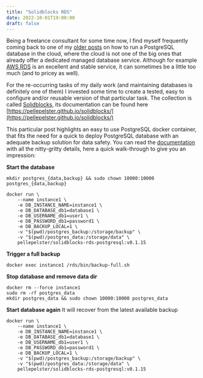 ```yaml
---
title: "Solidblocks RDS"
date: 2022-10-01T19:00:00
draft: false
---
```


Being a freelance consultant for some time now, I find myself frequently coming back to one of my [older posts](/posts/hetzner-rds-postgres/) on how to run a PostgreSQL database in the cloud, where the cloud is not one of the big ones that already offer a dedicated managed database service. 
Although for example [AWS RDS](https://aws.amazon.com/rds/) is an excellent and stable service, it can sometimes be a little too much (and to pricey as well). 

For the re-occurring tasks of my daily work (and maintaining databases is definitely one of them) I invested some time to create a tested, easy to configure and/or reusable version of that particular task. The collection is called [Solidblocks](https://github.com/pellepelster/solidblocks), its documentation can be found here [https://pellepelster.github.io/solidblocks/](https://pellepelster.github.io/solidblocks/)

This particular post highlights an easy to use PostgreSQL docker container, that fits the need for a quick to deploy PostgreSQL database with an adequate backup solution for data safety. 
You can read the [documentation](https://pellepelster.github.io/solidblocks/rds/) with all the nitty-gritty details, here a quick walk-through to give you an impression:

**Start the database**
```shell
mkdir postgres_{data,backup} && sudo chown 10000:10000 postgres_{data,backup}

docker run \
    --name instance1 \
    -e DB_INSTANCE_NAME=instance1 \
    -e DB_DATABASE_db1=database1 \
    -e DB_USERNAME_db1=user1 \
    -e DB_PASSWORD_db1=password1 \
    -e DB_BACKUP_LOCAL=1 \
    -v "$(pwd)/postgres_backup:/storage/backup" \
    -v "$(pwd)/postgres_data:/storage/data" \
    pellepelster/solidblocks-rds-postgresql:v0.1.15
```

**Trigger a full backup**

```shell
docker exec instance1 /rds/bin/backup-full.sh
```

**Stop database and remove data dir**
```shell
docker rm --force instance1
sudo rm -rf postgres_data
mkdir postgres_data && sudo chown 10000:10000 postgres_data
```

**Start database again**
It will recover from the latest available backup

```shell
docker run \
    --name instance1 \
    -e DB_INSTANCE_NAME=instance1 \
    -e DB_DATABASE_db1=database1 \
    -e DB_USERNAME_db1=user1 \
    -e DB_PASSWORD_db1=password1 \
    -e DB_BACKUP_LOCAL=1 \
    -v "$(pwd)/postgres_backup:/storage/backup" \
    -v "$(pwd)/postgres_data:/storage/data" \
    pellepelster/solidblocks-rds-postgresql:v0.1.15
```
